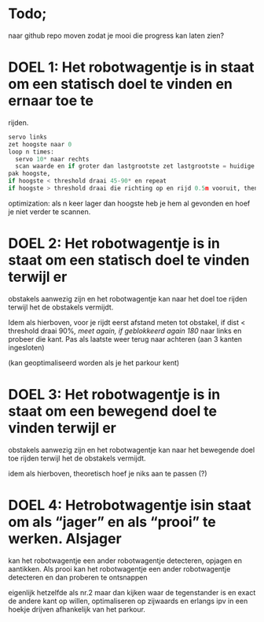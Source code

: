 # Todo;
naar github repo moven zodat je mooi die progress kan laten zien? 

# DOEL 1: Het robotwagentje is in staat om een statisch doel te vinden en ernaar toe te
rijden.
```python
servo links
zet hoogste naar 0
loop n times:
  servo 10* naar rechts
  scan waarde en if groter dan lastgrootste zet lastgrootste = huidige
pak hoogste, 
if hoogste < threshold draai 45-90* en repeat
if hoogste > threshold draai die richting op en rijd 0.5m vooruit, then repeat. 
```

optimization: als n keer lager dan hoogste heb je hem al gevonden en hoef je niet verder te scannen.

# DOEL 2: Het robotwagentje is in staat om een statisch doel te vinden terwijl er
obstakels aanwezig zijn en het robotwagentje kan naar het doel toe rijden terwijl het
de obstakels vermijdt.

Idem als hierboven, voor je rijdt eerst afstand meten tot obstakel, if dist < threshold draai 90%*, meet again, if geblokkeerd again 180* naar links en probeer die kant. Pas als laatste weer terug naar achteren (aan 3 kanten ingesloten) 

(kan geoptimaliseerd worden als je het parkour kent)

# DOEL 3: Het robotwagentje is in staat om een bewegend doel te vinden terwijl er
obstakels aanwezig zijn en het robotwagentje kan naar het bewegende doel toe rijden
terwijl het de obstakels vermijdt.

idem als hierboven, theoretisch hoef je niks aan te passen (?)


# DOEL 4: Hetrobotwagentje isin staat om als “jager” en als “prooi” te werken. Alsjager
kan het robotwagentje een ander robotwagentje detecteren, opjagen en aantikken.
Als prooi kan het robotwagentje een ander robotwagentje detecteren en dan
proberen te ontsnappen


eigenlijk hetzelfde als nr.2 maar dan kijken waar de tegenstander is en exact de andere kant op willen, optimaliseren op zijwaards en erlangs ipv in een hoekje drijven afhankelijk van het parkour.